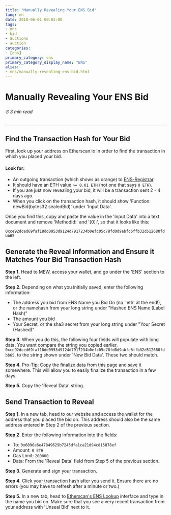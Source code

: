 ```yaml
---
title: "Manually Revealing Your ENS Bid"
lang: en
date: 2018-06-01 00:03:00
tags:
- ens
- bid
- auctions
- auction
categories:
- [ens]
primary_category: ens
primary_category_display_name: "ENS"
alias:
- ens/manually-revealing-ens-bid.html
---
```


# __Manually Revealing Your ENS Bid__
###### ⏰ 3 min read
***

## __Find the Transaction Hash for Your Bid__
First, look up your address on Etherscan.io in order to find the transaction in which you placed your bid.

#### __Look for:__
* An outgoing transaction (which shows as orange) to [ENS-Registrar](https://etherscan.io/address/0x6090a6e47849629b7245dfa1ca21d94cd15878ef).
* It should have an ETH value `>= 0.01 ETH` (not one that says `0 ETH`).
* If you are just now revealing your bid, it will be a transaction sent 2 - 4 days ago.
* When you click on the transaction hash, it should show 'Function: newBid(bytes32 sealedBid)' under 'Input Data'.

Once you find this, copy and paste the value in the 'Input Data' into a text document and remove 'MethodId:' and '[0]:', so that it looks like this: 
 
`0xce92dced69faf18dd0953d9124d7917234b0efc05c78fd0d9abfc6ffb32d512680fdbb65`



## __Generate the Reveal Information and Ensure it Matches Your Bid Transaction Hash__

**Step 1.** Head to MEW, access your wallet, and go under the 'ENS' section to the left.

**Step 2.** Depending on what you initially saved, enter the following information:
* The address you bid from
ENS Name you Bid On (no '.eth' at the end!), or the namehash from your long string under "Hashed ENS Name (Label Hash)"
* The amount you bid
* Your Secret, or the sha3 secret from your long string under "Your Secret (Hashed)"

**Step 3.** When you do this, the following four fields will populate with long data. You want compare the string you copied earlier, `0xce92dced69faf18dd0953d9124d7917234b0efc05c78fd0d9abfc6ffb32d512680fdbb65`, to the string shown under 'New Bid Data'. These two should match.

**Step 4.** Pro-Tip: Copy the finalize data from this page and save it somewhere. This will allow you to easily finalize the transaction in a few days.

**Step 5.** Copy the 'Reveal Data' string.



## __Send Transaction to Reveal__

**Step 1.** In a new tab, head to our website and access the wallet for the address that you placed the bid on. This address should also be the same address entered in Step 2 of the previous section.

**Step 2.** Enter the following information into the fields:
* To: `0x6090a6e47849629b7245dfa1ca21d94cd15878ef`
* Amount: `0 ETH`
* Gas Limit: `200000`
* Data: From the 'Reveal Data' field from Step 5 of the previous section.

**Step 3.** Generate and sign your transaction.

**Step 4.** Click your transaction hash after you send it. Ensure there are no errors (you may have to refresh after a minute or two.)

**Step 5.** In a new tab, head to [Etherscan's ENS Lookup](https://etherscan.io/enslookup?q=yourname.eth) interface and type in the name you bid on. Make sure that you see a very recent transaction from your address with 'Unseal Bid' next to it.